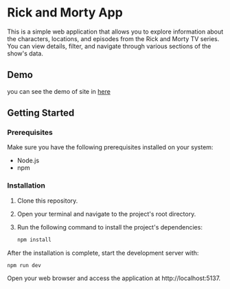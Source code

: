 # Rick and Morty App

This is a simple web application that allows you to explore information about the characters, locations, and episodes from the Rick and Morty TV series. You can view details, filter, and navigate through various sections of the show's data.

## Demo

you can see the demo of site in [here](https://mahdiasadolahzade.github.io/Rick-and-Morty/)

## Getting Started

### Prerequisites

Make sure you have the following prerequisites installed on your system:

- Node.js
- npm

### Installation

1. Clone this repository.
2. Open your terminal and navigate to the project's root directory.
3. Run the following command to install the project's dependencies:

   ```bash
   npm install


After the installation is complete, start the development server with:
```bash
npm run dev
```

Open your web browser and access the application at http://localhost:5137.




